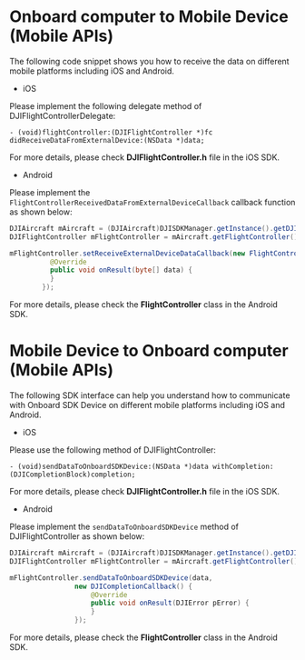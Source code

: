 # Onboard computer to Mobile Device (Mobile APIs)

The following code snippet shows you how to receive the data on different mobile platforms including iOS and Android.

- iOS

Please implement the following delegate method of DJIFlightControllerDelegate:

~~~objc
- (void)flightController:(DJIFlightController *)fc didReceiveDataFromExternalDevice:(NSData *)data;
~~~

For more details, please check **DJIFlightController.h** file in the iOS SDK.

- Android

Please implement the `FlightControllerReceivedDataFromExternalDeviceCallback` callback function as shown below:

~~~java
DJIAircraft mAircraft = (DJIAircraft)DJISDKManager.getInstance().getDJIProduct();
DJIFlightController mFlightController = mAircraft.getFlightController();

mFlightController.setReceiveExternalDeviceDataCallback(new FlightControllerReceivedDataFromExternalDeviceCallback() {         
          @Override
          public void onResult(byte[] data) {
          }
        });
~~~

For more details, please check the **FlightController** class in the Android SDK.

# Mobile Device to Onboard computer (Mobile APIs)

The following SDK interface can help you understand how to communicate with Onboard SDK Device on different mobile platforms including iOS and Android.

- iOS

Please use the following method of DJIFlightController:

~~~objc
- (void)sendDataToOnboardSDKDevice:(NSData *)data withCompletion:(DJICompletionBlock)completion;
~~~

For more details, please check **DJIFlightController.h** file in the iOS SDK.

- Android

Please implement the `sendDataToOnboardSDKDevice` method of DJIFlightController as shown below:

~~~java
DJIAircraft mAircraft = (DJIAircraft)DJISDKManager.getInstance().getDJIProduct();
DJIFlightController mFlightController = mAircraft.getFlightController();

mFlightController.sendDataToOnboardSDKDevice(data,
                new DJICompletionCallback() {
                    @Override
                    public void onResult(DJIError pError) {
                    }
                });
~~~

For more details, please check the **FlightController** class in the Android SDK. 



